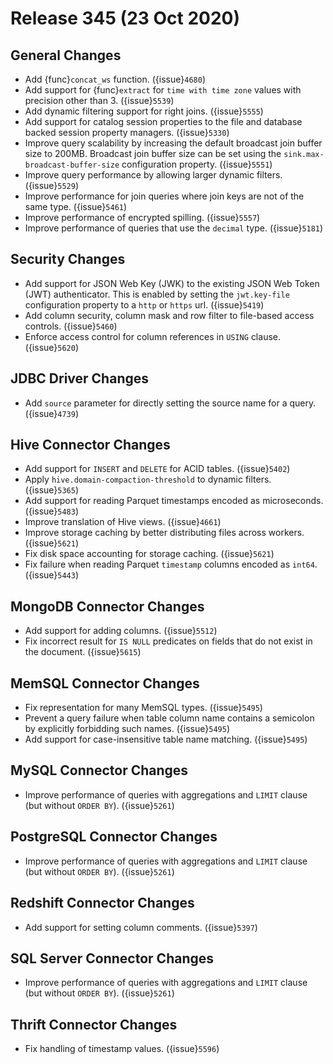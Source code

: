 # Release 345 (23 Oct 2020)

## General Changes

* Add {func}`concat_ws` function. ({issue}`4680`)
* Add support for {func}`extract` for `time with time zone` values with precision other than 3. ({issue}`5539`)
* Add dynamic filtering support for right joins. ({issue}`5555`)
* Add support for catalog session properties to the file and database backed session property managers. ({issue}`5330`)
* Improve query scalability by increasing the default broadcast join buffer size to 200MB.
  Broadcast join buffer size can be set using the `sink.max-broadcast-buffer-size` configuration property. ({issue}`5551`)
* Improve query performance by allowing larger dynamic filters. ({issue}`5529`)
* Improve performance for join queries where join keys are not of the same type. ({issue}`5461`)
* Improve performance of encrypted spilling. ({issue}`5557`)
* Improve performance of queries that use the `decimal` type. ({issue}`5181`)
 
## Security Changes

* Add support for JSON Web Key (JWK) to the existing JSON Web Token (JWT) authenticator.  This is enabled by 
  setting the `jwt.key-file` configuration property to a `http` or `https` url. ({issue}`5419`)
* Add column security, column mask and row filter to file-based access controls. ({issue}`5460`)
* Enforce access control for column references in `USING` clause. ({issue}`5620`)

## JDBC Driver Changes

* Add `source` parameter for directly setting the source name for a query. ({issue}`4739`)

## Hive Connector Changes

* Add support for `INSERT` and `DELETE` for ACID tables. ({issue}`5402`)
* Apply `hive.domain-compaction-threshold` to dynamic filters. ({issue}`5365`)
* Add support for reading Parquet timestamps encoded as microseconds. ({issue}`5483`)
* Improve translation of Hive views. ({issue}`4661`)
* Improve storage caching by better distributing files across workers. ({issue}`5621`)
* Fix disk space accounting for storage caching. ({issue}`5621`)
* Fix failure when reading Parquet `timestamp` columns encoded as `int64`. ({issue}`5443`)
  
## MongoDB Connector Changes

* Add support for adding columns. ({issue}`5512`)
* Fix incorrect result for `IS NULL` predicates on fields that do not exist in the document. ({issue}`5615`)

## MemSQL Connector Changes

* Fix representation for many MemSQL types. ({issue}`5495`)
* Prevent a query failure when table column name contains a semicolon by explicitly forbidding such names. ({issue}`5495`)
* Add support for case-insensitive table name matching. ({issue}`5495`)

## MySQL Connector Changes

* Improve performance of queries with aggregations and `LIMIT` clause (but without `ORDER BY`). ({issue}`5261`)

## PostgreSQL Connector Changes

* Improve performance of queries with aggregations and `LIMIT` clause (but without `ORDER BY`). ({issue}`5261`)

## Redshift Connector Changes

* Add support for setting column comments. ({issue}`5397`)

## SQL Server Connector Changes

* Improve performance of queries with aggregations and `LIMIT` clause (but without `ORDER BY`). ({issue}`5261`)

## Thrift Connector Changes

* Fix handling of timestamp values. ({issue}`5596`)
